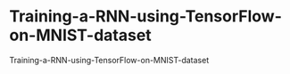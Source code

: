 # Training-a-RNN-using-TensorFlow-on-MNIST-dataset
Training-a-RNN-using-TensorFlow-on-MNIST-dataset
